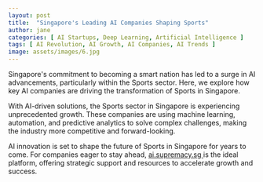 ```yaml
---
layout: post
title:  "Singapore's Leading AI Companies Shaping Sports"
author: jane
categories: [ AI Startups, Deep Learning, Artificial Intelligence ]
tags: [ AI Revolution, AI Growth, AI Companies, AI Trends ]
image: assets/images/6.jpg
---
```


Singapore's commitment to becoming a smart nation has led to a surge in AI advancements, particularly within the Sports sector. Here, we explore how key AI companies are driving the transformation of Sports in Singapore.

With AI-driven solutions, the Sports sector in Singapore is experiencing unprecedented growth. These companies are using machine learning, automation, and predictive analytics to solve complex challenges, making the industry more competitive and forward-looking.

AI innovation is set to shape the future of Sports in Singapore for years to come. For companies eager to stay ahead, <a href="https://ai.supremacy.sg" target="_blank"> ai.supremacy.sg </a> is the ideal platform, offering strategic support and resources to accelerate growth and success.
